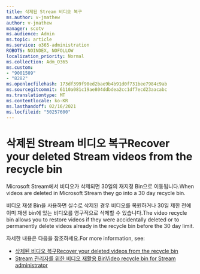 ```yaml
---
title: 삭제된 Stream 비디오 복구
ms.author: v-jmathew
author: v-jmathew
manager: scotv
ms.audience: Admin
ms.topic: article
ms.service: o365-administration
ROBOTS: NOINDEX, NOFOLLOW
localization_priority: Normal
ms.collection: Adm_O365
ms.custom:
- "9001509"
- "8282"
ms.openlocfilehash: 173df399f90ed2bae9b4b91d0f731bee7984c9ab
ms.sourcegitcommit: 6110a081c19ae804ddbdea2cc1df7ecd23aacabc
ms.translationtype: MT
ms.contentlocale: ko-KR
ms.lasthandoff: 02/16/2021
ms.locfileid: "50257600"
---
```

# <a name="recover-your-deleted-stream-videos-from-the-recycle-bin"></a><span data-ttu-id="23c5d-102">삭제된 Stream 비디오 복구</span><span class="sxs-lookup"><span data-stu-id="23c5d-102">Recover your deleted Stream videos from the recycle bin</span></span>

<span data-ttu-id="23c5d-103">Microsoft Stream에서 비디오가 삭제되면 30일의 재지정 Bin으로 이동됩니다.</span><span class="sxs-lookup"><span data-stu-id="23c5d-103">When videos are deleted in Microsoft Stream they go into a 30 day recycle bin.</span></span>

<span data-ttu-id="23c5d-104">비디오 재생 Bin을 사용하면 실수로 삭제된 경우 비디오를 복원하거나 30일 제한 전에 이미 재생 bin에 있는 비디오를 영구적으로 삭제할 수 있습니다.</span><span class="sxs-lookup"><span data-stu-id="23c5d-104">The video recycle bin allows you to restore videos if they were accidentally deleted or to permanently delete videos already in the recycle bin before the 30 day limit.</span></span>

<span data-ttu-id="23c5d-105">자세한 내용은 다음을 참조하세요.</span><span class="sxs-lookup"><span data-stu-id="23c5d-105">For more information, see:</span></span>

- [<span data-ttu-id="23c5d-106">삭제된 비디오 복구</span><span class="sxs-lookup"><span data-stu-id="23c5d-106">Recover your deleted videos from the recycle bin</span></span>](https://docs.microsoft.com/stream/portal-my-recycle-bin)
- [<span data-ttu-id="23c5d-107">Stream 관리자를 위한 비디오 재활용 Bin</span><span class="sxs-lookup"><span data-stu-id="23c5d-107">Video recycle bin for Stream administrator</span></span>](https://docs.microsoft.com/stream/admin-recycle-bin)
